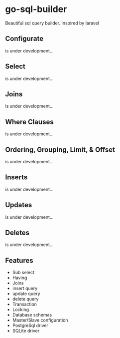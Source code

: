# go-sql-builder
Beautiful sql query builder. Inspired by laravel

## Configurate
is under development...

## Select
is under development...

## Joins
is under development...

## Where Clauses
is under development...

## Ordering, Grouping, Limit, & Offset
is under development...

## Inserts
is under development...

## Updates
is under development...

## Deletes
is under development...

## Features
- Sub select
- Having
- Joins
- insert query
- update query
- delete query
- Transaction
- Locking
- Database schemas
- Master/Slave configuration
- PostgreSql driver
- SQLite driver